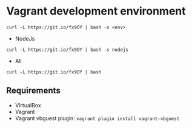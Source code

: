 # Vagrant development environment
```
curl -L https://git.io/fx9OY | bash -s <env>
```
- NodeJs
```
curl -L https://git.io/fx9OY | bash -s nodejs
```
- All
```
curl -L https://git.io/fx9OY | bash
```
## Requirements
- VirtualBox
- Vagrant
- Vagrant vbguest plugin: `vagrant plugin install vagrant-vbguest`